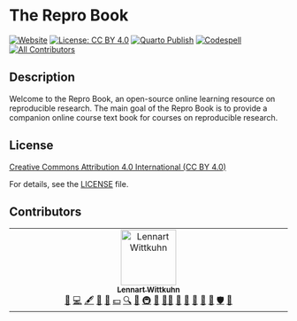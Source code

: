 # The Repro Book

[![Website](https://img.shields.io/website?url=https%3A%2F%2Flennartwittkuhn.com%2Frepro-book%2F)](https://lennartwittkuhn.com/repro-book/)
[![License: CC BY 4.0](https://img.shields.io/badge/License-CC_BY_4.0-lightgrey.svg)](https://creativecommons.org/licenses/by/4.0/)
[![Quarto Publish](https://github.com/lnnrtwttkhn/repro-book/actions/workflows/publish.yml/badge.svg)](https://github.com/lnnrtwttkhn/repro-book/actions/workflows/publish.yml)
[![Codespell](https://github.com/lnnrtwttkhn/repro-book/actions/workflows/codespell.yml/badge.svg)](https://github.com/lnnrtwttkhn/repro-book/actions/workflows/codespell.yml)
[![All Contributors](https://img.shields.io/github/all-contributors/projectOwner/projectName?color=ee8449&style=flat-square)](#contributors)

## Description

Welcome to the Repro Book, an open-source online learning resource on reproducible research.
The main goal of the Repro Book is to provide a companion online course text book for courses on reproducible research.

## License

[Creative Commons Attribution 4.0 International (CC BY 4.0)](https://creativecommons.org/licenses/by/4.0/deed.en)

For details, see the [LICENSE](LICENSE) file.

## Contributors

<!-- ALL-CONTRIBUTORS-LIST:START - Do not remove or modify this section -->
<!-- prettier-ignore-start -->
<!-- markdownlint-disable -->
<table>
  <tbody>
    <tr>
      <td align="center" valign="top" width="14.28%"><a href="https://lennartwittkuhn.com"><img src="https://avatars.githubusercontent.com/u/42233065?v=4?s=100" width="100px;" alt="Lennart Wittkuhn"/><br /><sub><b>Lennart Wittkuhn</b></sub></a><br /><a href="https://github.com/lnnrtwttkhn/repro-book/issues?q=author%3Alnnrtwttkhn" title="Bug reports">🐛</a> <a href="https://github.com/lnnrtwttkhn/repro-book/commits?author=lnnrtwttkhn" title="Code">💻</a> <a href="#content-lnnrtwttkhn" title="Content">🖋</a> <a href="https://github.com/lnnrtwttkhn/repro-book/commits?author=lnnrtwttkhn" title="Documentation">📖</a> <a href="#design-lnnrtwttkhn" title="Design">🎨</a> <a href="#financial-lnnrtwttkhn" title="Financial">💵</a> <a href="#fundingFinding-lnnrtwttkhn" title="Funding Finding">🔍</a> <a href="#ideas-lnnrtwttkhn" title="Ideas, Planning, & Feedback">🤔</a> <a href="#infra-lnnrtwttkhn" title="Infrastructure (Hosting, Build-Tools, etc)">🚇</a> <a href="#maintenance-lnnrtwttkhn" title="Maintenance">🚧</a> <a href="#mentoring-lnnrtwttkhn" title="Mentoring">🧑‍🏫</a> <a href="#projectManagement-lnnrtwttkhn" title="Project Management">📆</a> <a href="#promotion-lnnrtwttkhn" title="Promotion">📣</a> <a href="#question-lnnrtwttkhn" title="Answering Questions">💬</a> <a href="#research-lnnrtwttkhn" title="Research">🔬</a> <a href="https://github.com/lnnrtwttkhn/repro-book/pulls?q=is%3Apr+reviewed-by%3Alnnrtwttkhn" title="Reviewed Pull Requests">👀</a> <a href="#security-lnnrtwttkhn" title="Security">🛡️</a> <a href="#talk-lnnrtwttkhn" title="Talks">📢</a></td>
    </tr>
  </tbody>
</table>

<!-- markdownlint-restore -->
<!-- prettier-ignore-end -->

<!-- ALL-CONTRIBUTORS-LIST:END -->
